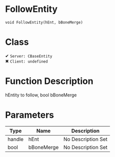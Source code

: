 # FollowEntity
```
void FollowEntity(hEnt, bBoneMerge)
```
# Class
✔ `Server: CBaseEntity`  
✖ `Client: undefined`  

# Function Description
hEntity to follow, bool bBoneMerge
# Parameters
Type|Name|Description
--|--|--
handle|hEnt|No Description Set
bool|bBoneMerge|No Description Set
